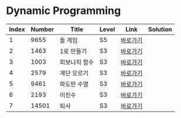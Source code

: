# Dynamic Programming

| Index | Number | Title         | Level | Link                                              | Solution |
| ----- | ------ | ------------- | ----- | ------------------------------------------------- | -------- |
| 1     | 9655   | 돌 게임       | S5    | [바로가기](https://www.acmicpc.net/problem/9655)  |          |
| 2     | 1463   | 1로 만들기    | S3    | [바로가기](https://www.acmicpc.net/problem/1463)  |          |
| 3     | 1003   | 피보나치 함수 | S3    | [바로가기](https://www.acmicpc.net/problem/1003)  |          |
| 4     | 2579   | 계단 오르기   | S3    | [바로가기](https://www.acmicpc.net/problem/2579)  |          |
| 5     | 9461   | 파도반 수열   | S3    | [바로가기](https://www.acmicpc.net/problem/9461)  |          |
| 6     | 2193   | 이친수        | S3    | [바로가기](https://www.acmicpc.net/problem/2193)  |          |
| 7     | 14501  | 퇴사          | S3    | [바로가기](https://www.acmicpc.net/problem/14501) |          |

